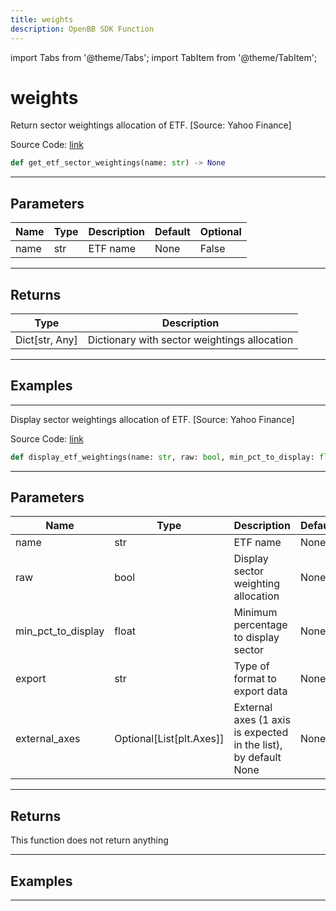 ```yaml
---
title: weights
description: OpenBB SDK Function
---
```


import Tabs from '@theme/Tabs';
import TabItem from '@theme/TabItem';

# weights

<Tabs>
<TabItem value="model" label="Model" default>

Return sector weightings allocation of ETF. [Source: Yahoo Finance]

Source Code: [link](https://github.com/OpenBB-finance/OpenBBTerminal/tree/main/openbb_terminal/etf/yfinance_model.py#L15)

```python
def get_etf_sector_weightings(name: str) -> None
```
---

## Parameters

| Name | Type | Description | Default | Optional |
| ---- | ---- | ----------- | ------- | -------- |
| name | str | ETF name | None | False |

---

## Returns

| Type | Description |
| ---- | ----------- |
| Dict[str, Any] | Dictionary with sector weightings allocation |

---

## Examples

---



</TabItem>
<TabItem value="view" label="View">

Display sector weightings allocation of ETF. [Source: Yahoo Finance]

Source Code: [link](https://github.com/OpenBB-finance/OpenBBTerminal/tree/main/openbb_terminal/etf/yfinance_view.py#L27)

```python
def display_etf_weightings(name: str, raw: bool, min_pct_to_display: float, export: str, external_axes: Optional[List[matplotlib.axes._axes.Axes]]) -> None
```
---

## Parameters

| Name | Type | Description | Default | Optional |
| ---- | ---- | ----------- | ------- | -------- |
| name | str | ETF name | None | False |
| raw | bool | Display sector weighting allocation | None | False |
| min_pct_to_display | float | Minimum percentage to display sector | None | False |
| export | str | Type of format to export data | None | False |
| external_axes | Optional[List[plt.Axes]] | External axes (1 axis is expected in the list), by default None | None | True |

---

## Returns

This function does not return anything

---

## Examples

---



</TabItem>
</Tabs>